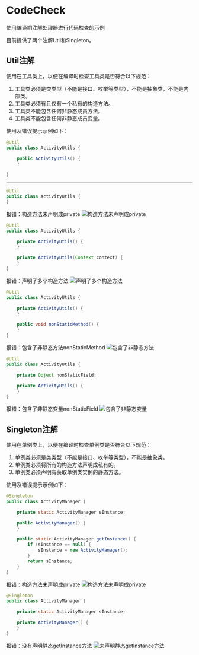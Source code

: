 # CodeCheck
使用编译期注解处理器进行代码检查的示例

目前提供了两个注解Util和Singleton。

## Util注解
使用在工具类上，以便在编译时检查工具类是否符合以下规范：
1. 工具类必须是类类型（不能是接口、枚举等类型），不能是抽象类，不能是内部类。
2. 工具类必须有且仅有一个私有的构造方法。
3. 工具类不能包含任何非静态成员方法。
4. 工具类不能包含任何非静态成员变量。

使用及错误提示示例如下：

```java
@Util
public class ActivityUtils {

    public ActivityUtils() {
    }

}
```
---
```java
@Util
public class ActivityUtils {
}
```
报错：构造方法未声明成private
![构造方法未声明成private](/Users/wangfeng/Pictures/annotationpicture/注解－构造函数未声明成private.png "构造方法未声明成private")

```java
@Util
public class ActivityUtils {

    private ActivityUtils() {
    }

    private ActivityUtils(Context context) {
    }
}
```
报错：声明了多个构造方法
![声明了多个构造方法](/Users/wangfeng/Pictures/annotationpicture/注解－声明了多个构造方法.png "声明了多个构造方法")

```java
@Util
public class ActivityUtils {

    private ActivityUtils() {
    }

    public void nonStaticMethod() {
    }
}
```
报错：包含了非静态方法nonStaticMethod
![包含了非静态方法](/Users/wangfeng/Pictures/annotationpicture/注解－包含了非静态方法.png "包含了非静态方法")

```java
@Util
public class ActivityUtils {

    private Object nonStaticField;

    private ActivityUtils() {
    }
}
```
报错：包含了非静态变量nonStaticField
![包含了非静态变量](/Users/wangfeng/Pictures/annotationpicture/注解－包含了非静态变量.png "包含了非静态变量")

## Singleton注解
使用在单例类上，以便在编译时检查单例类是否符合以下规范：
1. 单例类必须是类类型（不能是接口、枚举等类型），不能是抽象类。
2. 单例类必须将所有的构造方法声明成私有的。
3. 单例类必须声明有获取单例类实例的静态方法。

使用及错误提示示例如下：

```java
@Singleton
public class ActivityManager {

    private static ActivityManager sInstance;

    public ActivityManager() {
    }

    public static ActivityManager getInstance() {
        if (sInstance == null) {
            sInstance = new ActivityManager();
        }
        return sInstance;
    }
}
```
报错：构造方法未声明成private
![构造方法未声明成private](/Users/wangfeng/Pictures/annotationpicture/singleton_not_private.png, "构造方法未声明成private")

```java
@Singleton
public class ActivityManager {

    private static ActivityManager sInstance;

    private ActivityManager() {
    }
}
```
报错：没有声明静态getInstance方法
![未声明静态getInstance方法](/Users/wangfeng/Pictures/annotationpicture/singleton_not_static, "未声明静态getInstance方法")
